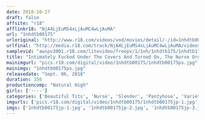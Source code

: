 ```yaml
---
date: 2018-10-27
draft: false
affsite: "r18"
afflinkr18: "NjA4LjEuMS4xLjAuMC4wLjAuMA"
url: "1nhdtb00175"
urloriginal: "http://www.r18.com/videos/vod/movies/detail/-/id=1nhdtb00175"
urlfinal: "http://media.r18.com/track/NjA4LjEuMS4xLjAuMC4wLjAuMA/videos/vod/movies/detail/-/id=1nhdtb00175"
samplevid: "awspv3001.r18.com/litevideo/freepv/1/1nh/1nhdtb175/1nhdtb175_dmb_w.mp4"
title: "Intimately Fucked Under The Covers And Turned On, The Nurse Orgasms Over And Over Again"
mainimgurl: "pics.r18.com/digital/video/1nhdtb00175/1nhdtb00175ps.jpg"
mainimgs: "1nhdtb00175ps.jpg"
releasedate: "Sept. 06, 2018"
duration: 156
productioncomp: "Natural High"
girls: ['----']
categories: ['Beautiful Tits', 'Nurse', 'Slender', 'Pantyhose', 'Variety', 'Blowjob', 'Hi-Def']
imgurls: ['pics.r18.com/digital/video/1nhdtb00175/1nhdtb00175jp-1.jpg', 'pics.r18.com/digital/video/1nhdtb00175/1nhdtb00175jp-2.jpg', 'pics.r18.com/digital/video/1nhdtb00175/1nhdtb00175jp-3.jpg', 'pics.r18.com/digital/video/1nhdtb00175/1nhdtb00175jp-4.jpg', 'pics.r18.com/digital/video/1nhdtb00175/1nhdtb00175jp-5.jpg', 'pics.r18.com/digital/video/1nhdtb00175/1nhdtb00175jp-6.jpg', 'pics.r18.com/digital/video/1nhdtb00175/1nhdtb00175jp-7.jpg', 'pics.r18.com/digital/video/1nhdtb00175/1nhdtb00175jp-8.jpg', 'pics.r18.com/digital/video/1nhdtb00175/1nhdtb00175jp-9.jpg', 'pics.r18.com/digital/video/1nhdtb00175/1nhdtb00175jp-10.jpg', 'pics.r18.com/digital/video/1nhdtb00175/1nhdtb00175jp-11.jpg', 'pics.r18.com/digital/video/1nhdtb00175/1nhdtb00175jp-12.jpg', 'pics.r18.com/digital/video/1nhdtb00175/1nhdtb00175jp-13.jpg', 'pics.r18.com/digital/video/1nhdtb00175/1nhdtb00175jp-14.jpg', 'pics.r18.com/digital/video/1nhdtb00175/1nhdtb00175jp-15.jpg', 'pics.r18.com/digital/video/1nhdtb00175/1nhdtb00175jp-16.jpg', 'pics.r18.com/digital/video/1nhdtb00175/1nhdtb00175jp-17.jpg', 'pics.r18.com/digital/video/1nhdtb00175/1nhdtb00175jp-18.jpg', 'pics.r18.com/digital/video/1nhdtb00175/1nhdtb00175jp-19.jpg', 'pics.r18.com/digital/video/1nhdtb00175/1nhdtb00175jp-20.jpg']
imgs: ['1nhdtb00175jp-1.jpg', '1nhdtb00175jp-2.jpg', '1nhdtb00175jp-3.jpg', '1nhdtb00175jp-4.jpg', '1nhdtb00175jp-5.jpg', '1nhdtb00175jp-6.jpg', '1nhdtb00175jp-7.jpg', '1nhdtb00175jp-8.jpg', '1nhdtb00175jp-9.jpg', '1nhdtb00175jp-10.jpg', '1nhdtb00175jp-11.jpg', '1nhdtb00175jp-12.jpg', '1nhdtb00175jp-13.jpg', '1nhdtb00175jp-14.jpg', '1nhdtb00175jp-15.jpg', '1nhdtb00175jp-16.jpg', '1nhdtb00175jp-17.jpg', '1nhdtb00175jp-18.jpg', '1nhdtb00175jp-19.jpg', '1nhdtb00175jp-20.jpg']
---
```

